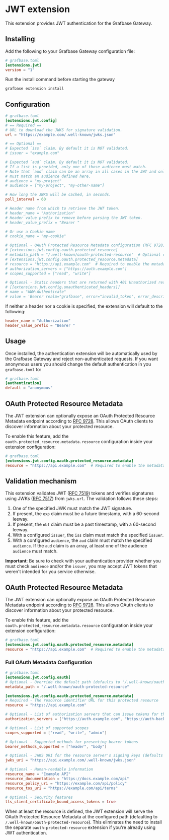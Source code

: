# JWT extension

This extension provides JWT authentication for the Grafbase Gateway.

## Installing

Add the following to your Grafbase Gateway configuration file:

```toml
# grafbase.toml
[extensions.jwt]
version = "1"
```

Run the install command before starting the gateway

```bash
grafbase extension install
```

## Configuration

```toml
# grafbase.toml
[extensions.jwt.config]
# == Required ==
# URL to download the JWKS for signature validation.
url = "https://example.com/.well-known/jwks.json"

# == Optional ==
# Expected `iss` claim. By default it is NOT validated.
# issuer = "example.com"

# Expected `aud` claim. By default it is NOT validated.
# If a list is provided, only one of those audience must match.
# Note that `aud` claim can be an array in all cases in the JWT and only one of the `aud` claims
# must match an audience defined here.
# audience = "my-project"
# audience = ["my-project", "my-other-name"]

# How long the JWKS will be cached, in seconds.
poll_interval = 60

# Header name from which to retrieve the JWT token.
# header_name = "Authorization"
# Header value prefix to remove before parsing the JWT token.
# header_value_prefix = "Bearer "

# Or use a Cookie name
# cookie_name = "my-cookie"

# Optional - OAuth Protected Resource Metadata configuration (RFC 9728)
# [extensions.jwt.config.oauth.protected_resource]
# metadata_path = "/.well-known/oauth-protected-resource"  # Optional custom path
# [extensions.jwt.config.oauth.protected_resource.metadata]
# resource = "https://api.example.com"  # Required to enable the metadata endpoint
# authorization_servers = ["https://auth.example.com"]
# scopes_supported = ["read", "write"]

# Optional - Static headers that are returned with 401 Unauthorized responses
# [[extensions.jwt.config.unauthenticated_headers]]
# name = "WWW-Authenticate"
# value = 'Bearer realm="grafbase", error="invalid_token", error_description="Invalid JWT token" resource_metadata="https://api.grafbase.com/.well-known/oauth-protected-resource"'
```

If neither a header nor a cookie is specified, the extension will default to the following:

```toml
header_name = "Authorization"
header_value_prefix = "Bearer "
```

## Usage

Once installed, the authentication extension will be automatically used by the Grafbase Gateway and reject non-authenticated requests.
If you want anonymous users you should change the default authentication in you `grafbase.toml` to:

```toml
# grafbase.toml
[authentication]
default = "anonymous"
```

## OAuth Protected Resource Metadata

The JWT extension can optionally expose an OAuth Protected Resource Metadata endpoint according to [RFC 9728](https://datatracker.ietf.org/doc/html/rfc9728). This allows OAuth clients to discover information about your protected resource.

To enable this feature, add the `oauth.protected_resource.metadata.resource` configuration inside your extension configuration:

```toml
# grafbase.toml
[extensions.jwt.config.oauth.protected_resource.metadata]
resource = "https://api.example.com"  # Required to enable the metadata endpoint
```

## Validation mechanism

This extension validates JWT ([RFC 7519](https://datatracker.ietf.org/doc/html/rfc7519)) tokens and verifies signatures using JWKs ([RFC 7517](https://datatracker.ietf.org/doc/html/rfc7517)) from `jwks.url`. The validation follows these steps:

1. One of the specified JWK must match the JWT signature.
2. If present, the `exp` claim must be a future timestamp, with a 60-second leeway.
3. If present, the `nbf` claim must be a past timestamp, with a 60-second leeway.
4. With a configured `issuer`, the `iss` claim must match the specified `issuer`.
5. With a configured `audience`, the `aud` claim must match the specified `audience`. If the `aud` claim is an array, at least one of the audience `audience` must match.

**Important**: Be sure to check with your authentication provider whether you must check `audience` and/or the `issuer`, you may accept JWT tokens that weren't intended for you service otherwise.

## OAuth Protected Resource Metadata

The JWT extension can optionally expose an OAuth Protected Resource Metadata endpoint according to [RFC 9728](https://datatracker.ietf.org/doc/html/rfc9728). This allows OAuth clients to discover information about your protected resource.

To enable this feature, add the `oauth.protected_resource.metadata.resource` configuration inside your extension configuration:

```toml
# grafbase.toml
[extensions.jwt.config.oauth.protected_resource.metadata]
resource = "https://api.example.com"  # Required to enable the metadata endpoint
```

### Full OAuth Metadata Configuration

```toml
# grafbase.toml
[extensions.jwt.config.oauth]
# Optional - Override the default path (defaults to "/.well-known/oauth-protected-resource")
metadata_path = "/.well-known/oauth-protected-resource"

[extensions.jwt.config.oauth.protected_resource.metadata]
# Required - The resource identifier URL for this protected resource
resource = "https://api.example.com"

# Optional - List of authorization servers that can issue tokens for this resource
authorization_servers = ["https://auth.example.com", "https://auth-backup.example.com"]

# Optional - List of supported scopes
scopes_supported = ["read", "write", "admin"]

# Optional - Supported methods for presenting bearer tokens
bearer_methods_supported = ["header", "body"]

# Optional - JWKS URI for the resource server's signing keys (defaults to jwt.config.url)
jwks_uri = "https://api.example.com/.well-known/jwks.json"

# Optional - Human-readable information
resource_name = "Example API"
resource_documentation = "https://docs.example.com/api"
resource_policy_uri = "https://example.com/api/policy"
resource_tos_uri = "https://example.com/api/terms"

# Optional - Security features
tls_client_certificate_bound_access_tokens = true
```

When at least the resource is defined, the JWT extension will serve the OAuth Protected Resource Metadata at the configured path (defaulting to `/.well-known/oauth-protected-resource`). This eliminates the need to install the separate `oauth-protected-resource` extension if you're already using JWT authentication.
